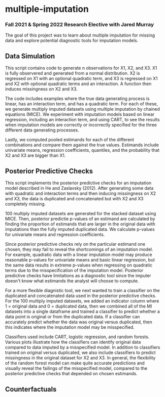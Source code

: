 # multiple-imputation
### Fall 2021 &amp; Spring 2022 Research Elective with Jared Murray

The goal of this project was to learn about multiple imputation for missing data and explore potential diagnostic tools for imputation models.

## Data Simulation

This script contains code to generate n observations for X1, X2, and X3. X1 is fully observered and generated from a normal distribution. X2 is regressed on X1 with an optional quadratic term, and X3 is regressed on X1 and X2 with optional quadratic terms and an interaction. A function then induces missingness on X2 and X3. 

The code includes examples where the true data generating process is linear, has an interaction term, and has a quadratic term. For each of these, we generate multiply imputed datasets using multiple imputation by chained equations (MICE). We experiment with imputation models based on linear regression, including an interaction term, and using CART, to see the results when imputation models are correctly or incorrectly specified for the three different data generating processes.

Lastly, we computed pooled estimands for each of the different combinations and compare them against the true values. Estimands include univariate means, regression coefficients, quantiles, and the probability that X2 and X3 are bigger than X1.

## Posterior Predictive Checks

This script implements the posterior predictive checks for an imputation model described in He and Zaslavsky (2012). After generating some data with quadratic and interaction terms and then inducing missingness on X2 and X3, the data is duplicated and concatenated but with X2 and X3 completely missing. 

100 multiply imputed datasets are generated for the stacked dataset using MICE. Then, posterior predictie p-values of an estimand are calculated by finding the proportion of estimands that are larger in the original data with imputations than the fully imputed duplicated data. We calculate p-values for univariate means and regression coefficients.

Since posterior predictive checks rely on the particular estimand one chosen, they may fail to reveal the shortcomings of an imputation model. For example, quadratic data with a linear imputation model may produce reasonable p-values for univariate means and basic linear regression, but the same data results in extreme p-values when regressing on quadratic terms due to the misspecification of the imputation model. Posterior predictive checks have limitations as a diagnostic tool since the imputer doesn't know what estimands the analyst will choose to compute.

For a more flexible diagnistic tool, we next wanted to train a classifier on the duplicated and concatenated data used in the posterior predictive checks. For the 100 multiply imputed datasets, we added an indicator column where 1 = original data and 0 = duplicated data, then we combined all of the MI datasets into a single dataframe and trained a classifier to predict whether a data point is original or from the duplicated data. If a classifier can accurately predict whether the data was original versus duplicated, then this indicates where the imputation model may be misspecified.

Classifiers used include CART, logistic regression, and random forests. Various plots illustrate how the classifiers can identify original data compared to data imputed by a misspecified model. In addition to classifiers trained on original versus duplicated, we also include classifiers to predict missingness in the original dataset for X2 and X3. In general, the flexibility of the random forest model can make quite accurate predictions and visually reveal the failings of the misspecified model, compared to the posterior predictive checks that depended on chosen estimands.

## Counterfactuals
